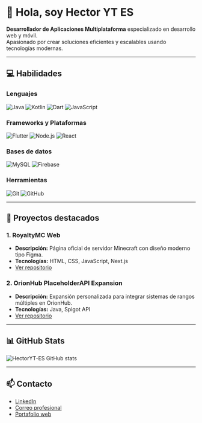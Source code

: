 # 👋 Hola, soy Hector YT ES

**Desarrollador de Aplicaciones Multiplataforma** especializado en desarrollo web y móvil.  
Apasionado por crear soluciones eficientes y escalables usando tecnologías modernas.

---

## 💻 Habilidades

### Lenguajes
![Java](https://img.shields.io/badge/Java-ED8B00?style=for-the-badge&logo=java&logoColor=white)
![Kotlin](https://img.shields.io/badge/Kotlin-0095D5?style=for-the-badge&logo=kotlin&logoColor=white)
![Dart](https://img.shields.io/badge/Dart-0175C2?style=for-the-badge&logo=dart&logoColor=white)
![JavaScript](https://img.shields.io/badge/JavaScript-F7DF1E?style=for-the-badge&logo=javascript&logoColor=black)

### Frameworks y Plataformas
![Flutter](https://img.shields.io/badge/Flutter-02569B?style=for-the-badge&logo=flutter&logoColor=white)
![Node.js](https://img.shields.io/badge/Node.js-339933?style=for-the-badge&logo=node.js&logoColor=white)
![React](https://img.shields.io/badge/React-20232A?style=for-the-badge&logo=react&logoColor=61DAFB)

### Bases de datos
![MySQL](https://img.shields.io/badge/MySQL-4479A1?style=for-the-badge&logo=mysql&logoColor=white)
![Firebase](https://img.shields.io/badge/Firebase-FFCA28?style=for-the-badge&logo=firebase&logoColor=black)

### Herramientas
![Git](https://img.shields.io/badge/Git-F05032?style=for-the-badge&logo=git&logoColor=white)
![GitHub](https://img.shields.io/badge/GitHub-181717?style=for-the-badge&logo=github&logoColor=white)

---

## 📂 Proyectos destacados

### 1. RoyaltyMC Web
- **Descripción:** Página oficial de servidor Minecraft con diseño moderno tipo Figma.  
- **Tecnologías:** HTML, CSS, JavaScript, Next.js  
- [Ver repositorio](https://github.com/HectorYT-ES/royaltymc-web)

### 2. OrionHub PlaceholderAPI Expansion
- **Descripción:** Expansión personalizada para integrar sistemas de rangos múltiples en OrionHub.  
- **Tecnologías:** Java, Spigot API  
- [Ver repositorio](https://github.com/HectorYT-ES/orionhub-expansion)

---

## 📊 GitHub Stats

![HectorYT-ES GitHub stats](https://github-readme-stats.vercel.app/api?username=HectorYT-ES&show_icons=true&theme=radical)

---

## 📫 Contacto

- [LinkedIn](https://linkedin.com/in/hectorytes)  
- [Correo profesional](mailto:hectoryt@example.com)  
- [Portafolio web](https://royaltymc.live)
